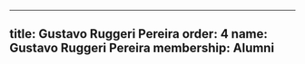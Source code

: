 ---
  title: Gustavo Ruggeri Pereira
  order: 4
  name: Gustavo Ruggeri Pereira
  membership: Alumni
  ---
  